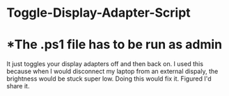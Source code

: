 # Toggle-Display-Adapter-Script

# *The .ps1 file has to be run as admin

It just toggles your display adapters off and then back on. I used this because when I would disconnect my laptop from an external dispaly, the brightness would be stuck super low. Doing this would fix it. Figured I'd share it.
